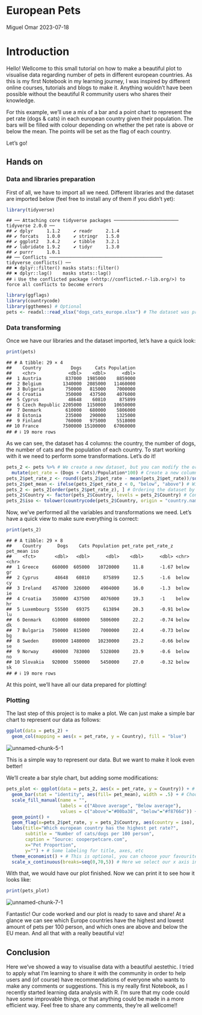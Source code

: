 European Pets
================
Miguel Omar
2023-07-18

# Introduction

Hello! Wellcome to this small tutorial on how to make a beautiful plot
to visualise data regarding number of pets in different european
countries. As this is my first Notebook in my learning journey, I was
inspired by different online courses, tutorials and blogs to make it.
Anything wouldn’t have been possible without the beautiful R community
users who shares their knowledge.

For this example, we’ll use a mix of a bar and a point chart to
represent the pet rate (dogs & cats) in each european country given
their population. The bars will be filled with colour depending on
whether the pet rate is above or below the mean. The points will be set
as the flag of each country.

Let’s go!

## Hands on

### Data and libraries preparation

First of all, we have to import all we need. Different libraries and the
dataset are imported below (feel free to install any of them if you
didn’t yet):

``` r
library(tidyverse)
```

    ## ── Attaching core tidyverse packages ──────────────────────── tidyverse 2.0.0 ──
    ## ✔ dplyr     1.1.2     ✔ readr     2.1.4
    ## ✔ forcats   1.0.0     ✔ stringr   1.5.0
    ## ✔ ggplot2   3.4.2     ✔ tibble    3.2.1
    ## ✔ lubridate 1.9.2     ✔ tidyr     1.3.0
    ## ✔ purrr     1.0.1     
    ## ── Conflicts ────────────────────────────────────────── tidyverse_conflicts() ──
    ## ✖ dplyr::filter() masks stats::filter()
    ## ✖ dplyr::lag()    masks stats::lag()
    ## ℹ Use the conflicted package (<http://conflicted.r-lib.org/>) to force all conflicts to become errors

``` r
library(ggflags)
library(countrycode)
library(ggthemes) # Optional
pets <- readxl::read_xlsx("dogs_cats_europe.xlsx") # The dataset was previously cleaned. Data was obtained from cooperpetcare.com
```

### Data transforming

Once we have our libraries and the dataset imported, let’s have a quick
look:

``` r
print(pets)
```

    ## # A tibble: 29 × 4
    ##    Country           Dogs     Cats Population
    ##    <chr>            <dbl>    <dbl>      <dbl>
    ##  1 Austria         837000  1985000    8859000
    ##  2 Belgium        1340000  2085000   11460000
    ##  3 Bulgaria        750000   815000    7000000
    ##  4 Croatia         350000   437500    4076000
    ##  5 Cyprus           48648    60810     875899
    ##  6 Czech Republic 2205000  1150000   10650000
    ##  7 Denmark         610000   680000    5806000
    ##  8 Estonia         235000   290000    1325000
    ##  9 Finland         760000   975000    5518000
    ## 10 France         7500000 15100000   67060000
    ## # ℹ 19 more rows

As we can see, the dataset has 4 columns: the country, the number of
dogs, the number of cats and the population of each country. To start
working with it we need to perform some transformations. Let’s do it!

``` r
pets_2 <- pets %>% # We create a new dataset, but you can modify the original
  mutate(pet_rate = (Dogs + Cats)/Population*100) # Create a new column to calculate the pet proportion
pets_2$pet_rate_z <- round((pets_2$pet_rate - mean(pets_2$pet_rate))/sd(pets_2$pet_rate), 2) # We create a new variable with the Z-Score. Z-Score has mean = 0, so you'll understand the next step
pets_2$pet_mean <- ifelse(pets_2$pet_rate_z < 0, "below", "above") # With the Z-Score, we set a new column to tag each country regarding whether its pet rate is above or below the mean
pets_2 <- pets_2[order(pets_2$pet_rate_z), ] # Ordering the dataset by Z-Score
pets_2$Country <- factor(pets_2$Country, levels = pets_2$Country) # Converting the Country column to a factor to maintain the order while plotting
pets_2$iso <- tolower(countrycode(pets_2$Country, origin = "country.name", destination = 'iso2c')) # Creating a new variable with the ISO codes of each country. This step is important to create the flag points
```

Now, we’ve performed all the variables and transformations we need.
Let’s have a quick view to make sure everything is correct:

``` r
print(pets_2)
```

    ## # A tibble: 29 × 8
    ##    Country      Dogs    Cats Population pet_rate pet_rate_z pet_mean iso  
    ##    <fct>       <dbl>   <dbl>      <dbl>    <dbl>      <dbl> <chr>    <chr>
    ##  1 Greece     660000  605000   10720000     11.8      -1.67 below    gr   
    ##  2 Cyprus      48648   60810     875899     12.5      -1.6  below    cy   
    ##  3 Ireland    457000  326000    4904000     16.0      -1.3  below    ie   
    ##  4 Croatia    350000  437500    4076000     19.3      -1    below    hr   
    ##  5 Luxembourg  55500   69375     613894     20.3      -0.91 below    lu   
    ##  6 Denmark    610000  680000    5806000     22.2      -0.74 below    dk   
    ##  7 Bulgaria   750000  815000    7000000     22.4      -0.73 below    bg   
    ##  8 Sweden     890000 1480000   10230000     23.2      -0.66 below    se   
    ##  9 Norway     490000  783000    5328000     23.9      -0.6  below    no   
    ## 10 Slovakia   920000  550000    5450000     27.0      -0.32 below    sk   
    ## # ℹ 19 more rows

At this point, we’ll have all our data prepared for plotting!

### Plotting

The last step of this project is to make a plot. We can just make a
simple bar chart to represent our data as follows:

``` r
ggplot(data = pets_2) +
  geom_col(mapping = aes(x = pet_rate, y = Country), fill = "blue")
```
![unnamed-chunk-5-1](https://github.com/MiguelOmarBH/European_Country_Pets-Viz/assets/135857016/4d93707f-f4cd-45e8-b233-20171030896d)



This is a simple way to represent our data. But we want to make it look
even better!

We’ll create a bar style chart, but adding some modifications:

``` r
pets_plot <- ggplot(data = pets_2, aes(x = pet_rate, y = Country)) + # Calling the ggplot and assign it to a variable, choosing our x and y axes
  geom_bar(stat = "identity", aes(fill= pet_mean), width = .5) + # Choosing the bar plot, coloured by our pet_mean status (above or below)
  scale_fill_manual(name = "",
                    labels = c("Above average", "Below average"), 
                    values = c("above"="#00ba38", "below"="#f8766d")) + # Here we set a color to each pet_mean status, so above the mean will be green and below red
  geom_point() +
  geom_flag(x=pets_2$pet_rate, y = pets_2$Country, aes(country = iso), size = 7) + # With the geom_point we call the flag geom. Same x and y axes, and in the aestethics we assign our ISO variable to country to generate our flags
  labs(title="Which european country has the highest pet rate?",
       subtitle = "Number of cats/dogs per 100 person",
       caption = "Source: cooperpetcare.com",
       x="Pet Proportion",
       y="") + # Some labeling for title, axes, etc
  theme_economist() + # This is optional, you can choose your favourite theme!
  scale_x_continuous(breaks=seq(0,70,5)) # Here we select our x axis intervals, from 0 to 70 in steps of 5
```

With that, we would have our plot finished. Now we can print it to see
how it looks like:

``` r
print(pets_plot)
```

![unnamed-chunk-7-1](https://github.com/MiguelOmarBH/European_Country_Pets-Viz/assets/135857016/313f436d-d1f1-45fb-a41c-54afc30b26c2)



Fantastic! Our code worked and our plot is ready to save and share! At a
glance we can see which Europe countries have the highest and lowest
amount of pets per 100 person, and which ones are above and below the EU
mean. And all that with a really beautiful viz!

## Conclusion

Here we’ve showed a way to visualise data with a beautiful aestethic. I
tried to apply what I’m learning to share it with the community in order
to help users and (of course) have recommendations of everyone who wants
to make any comments or suggestions. This is my really first Notebook,
as I recently started learning data analysis with R. I’m sure that my
code could have some improvable things, or that anything could be made
in a more efficient way. Feel free to share any comments, they’re all
wellcome!!
